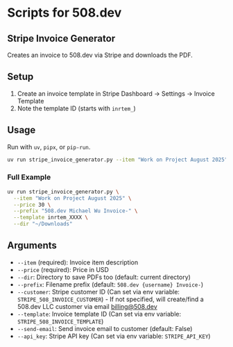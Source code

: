 # Scripts for 508.dev

## Stripe Invoice Generator

Creates an invoice to 508.dev via Stripe and downloads the PDF.

## Setup

1. Create an invoice template in Stripe Dashboard → Settings → Invoice Template
2. Note the template ID (starts with `inrtem_`)

## Usage

Run with `uv`, `pipx`, or `pip-run`.

```bash
uv run stripe_invoice_generator.py --item "Work on Project August 2025" --price 150.00 --template inrtem_XXXX --api_key STRIPE_LIVE_KEY
```

### Full Example
```bash
uv run stripe_invoice_generator.py \
  --item "Work on Project August 2025" \
  --price 30 \
  --prefix "508.dev Michael Wu Invoice-" \
  --template inrtem_XXXX \
  --dir "~/Downloads"
```

## Arguments

- `--item` (required): Invoice item description
- `--price` (required): Price in USD
- `--dir`: Directory to save PDFs too (default: current directory)
- `--prefix`: Filename prefix (default: `508.dev {username} Invoice-`)
- `--customer`: Stripe customer ID (Can set via env variable: `STRIPE_508_INVOICE_CUSTOMER`) - If not specified, will create/find a 508.dev LLC customer via email billing@508.dev
- `--template`: Invoice template ID (Can set via env variable: `STRIPE_508_INVOICE_TEMPLATE`)
- `--send-email`: Send invoice email to customer (default: False)
- `--api_key`: Stripe API key (Can set via env variable: `STRIPE_API_KEY`)
